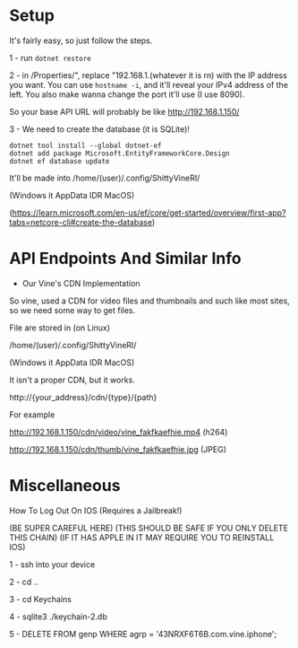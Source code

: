 # Setup

It's fairly easy, so just follow the steps.

1 - run ```dotnet restore```

2 - in /Properties/", replace "192.168.1.(whatever it is rn) with the IP address you want. You can use ```hostname -i```, and it'll reveal your IPv4 address of the left. You also make wanna change the port
it'll use (I use 8090). 

So your base API URL will probably be like http://192.168.1.150/

3 - We need to create the database (it is SQLite)!

```
dotnet tool install --global dotnet-ef
dotnet add package Microsoft.EntityFrameworkCore.Design
dotnet ef database update
```

It'll be made into /home/(user)/.config/ShittyVineRI/

(Windows it AppData IDR MacOS)

(https://learn.microsoft.com/en-us/ef/core/get-started/overview/first-app?tabs=netcore-cli#create-the-database)

# API Endpoints And Similar Info

- Our Vine's CDN Implementation 

So vine, used a CDN for video files and thumbnails and such like most sites, so we need some way to get files.

File are stored in (on Linux)

/home/(user)/.config/ShittyVineRI/

(Windows it AppData IDR MacOS)

It isn't a proper CDN, but it works.

http://{your_address}/cdn/{type}/{path}

For example

http://192.168.1.150/cdn/video/vine_fakfkaefhie.mp4 (h264)

http://192.168.1.150/cdn/thumb/vine_fakfkaefhie.jpg (JPEG)


# Miscellaneous

How To Log Out On IOS (Requires a Jailbreak!)

(BE SUPER CAREFUL HERE)
(THIS SHOULD BE SAFE IF YOU ONLY DELETE THIS CHAIN)
(IF IT HAS APPLE IN IT MAY REQUIRE YOU TO REINSTALL IOS)

1 - ssh into your device

2 - cd ..

3 - cd Keychains

4 - sqlite3 ./keychain-2.db

5 - DELETE FROM genp WHERE agrp = '43NRXF6T6B.com.vine.iphone';

